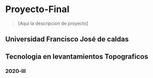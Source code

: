 # Proyecto-Final
> [Aqui la descripcion de proyecto]

## Universidad Francisco José de caldas
## Tecnologia en levantamientos Topograficos
### 2020-lll
